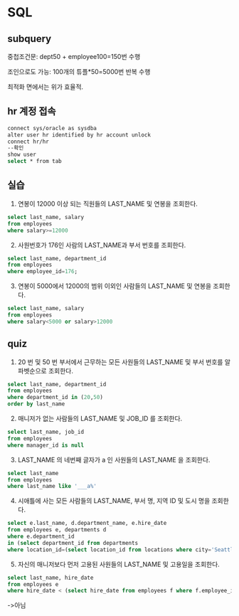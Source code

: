 # SQL

## subquery

중첩조건문: dept50 + employee100=150번 수행

조인으로도 가능: 100개의 튜플*50=5000번 반복 수행

최적화 면에서는 위가 효율적.



## hr 계정 접속

```bash
connect sys/oracle as sysdba
alter user hr identified by hr account unlock
connect hr/hr
--확인
show user
select * from tab
```

## 실습

1. 연봉이 12000 이상 되는 직원들의 LAST_NAME 및 연봉을 조회한다.

```sql
select last_name, salary
from employees
where salary>=12000
```

2. 사원번호가 176인 사람의 LAST_NAME과 부서 번호를 조회한다.

```sql
select last_name, department_id
from employees
where employee_id=176;
```

3. 연봉이 5000에서 12000의 범위 이외인 사람들의 LAST_NAME 및 연봉을 조회한다.

```sql
select last_name, salary
from employees
where salary<5000 or salary>12000
```

## quiz

1. 20 번 및 50 번 부서에서 근무하는 모든 사원들의 LAST_NAME 및 부서 번호를 알파벳순으로 조회한다.

```sql
select last_name, department_id
from employees
where department_id in (20,50)
order by last_name
```

2. 매니저가 없는 사람들의 LAST_NAME 및 JOB_ID 를 조회한다.

```sql
select last_name, job_id
from employees
where manager_id is null
```

3. LAST_NAME 의 네번째 글자가 a 인 사원들의 LAST_NAME 을 조회한다.

```sql
select last_name
from employees
where last_name like '___a%'
```

4. 시애틀에 사는 모든 사람들의 LAST_NAME, 부서 명, 지역 ID 및 도시 명을 조회한다.

```sql
select e.last_name, d.department_name, e.hire_date
from employees e, departments d
where e.department_id
in (select department_id from departments
where location_id=(select location_id from locations where city='Seattle'))
```

5. 자신의 매니저보다 먼저 고용된 사원들의 LAST_NAME 및 고용일을 조회한다.

```sql
select last_name, hire_date
from employees e
where hire_date < (select hire_date from employees f where f.employee_id = e.employee_id)
```

->아님